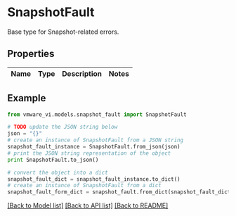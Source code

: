 # SnapshotFault

Base type for Snapshot-related errors. 

## Properties
Name | Type | Description | Notes
------------ | ------------- | ------------- | -------------

## Example

```python
from vmware_vi.models.snapshot_fault import SnapshotFault

# TODO update the JSON string below
json = "{}"
# create an instance of SnapshotFault from a JSON string
snapshot_fault_instance = SnapshotFault.from_json(json)
# print the JSON string representation of the object
print SnapshotFault.to_json()

# convert the object into a dict
snapshot_fault_dict = snapshot_fault_instance.to_dict()
# create an instance of SnapshotFault from a dict
snapshot_fault_form_dict = snapshot_fault.from_dict(snapshot_fault_dict)
```
[[Back to Model list]](../README.md#documentation-for-models) [[Back to API list]](../README.md#documentation-for-api-endpoints) [[Back to README]](../README.md)


